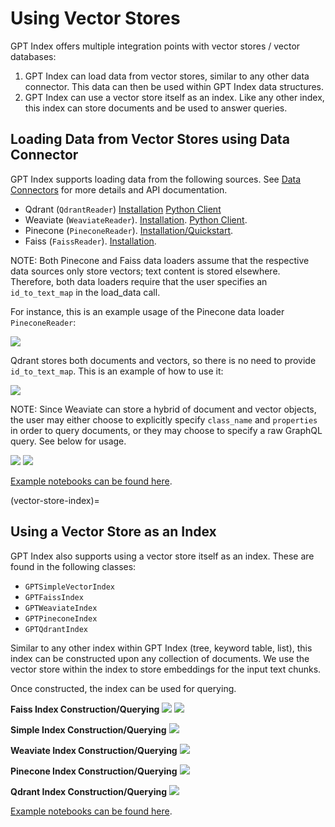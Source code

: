 # Using Vector Stores

GPT Index offers multiple integration points with vector stores / vector databases: 

1) GPT Index can load data from vector stores, similar to any other data connector. This data can then be used within GPT Index data structures.
2) GPT Index can use a vector store itself as an index. Like any other index, this index can store documents and be used to answer queries.


## Loading Data from Vector Stores using Data Connector
GPT Index supports loading data from the following sources. See [Data Connectors](data_connectors.md) for more details and API documentation.

- Qdrant (`QdrantReader`) [Installation](https://qdrant.tech/documentation/install/) [Python Client](https://qdrant.tech/documentation/install/#python-client)
- Weaviate (`WeaviateReader`). [Installation](https://weaviate.io/developers/weaviate/current/getting-started/installation.html). [Python Client](https://weaviate.io/developers/weaviate/current/client-libraries/python.html).
- Pinecone (`PineconeReader`). [Installation/Quickstart](https://docs.pinecone.io/docs/quickstart).
- Faiss (`FaissReader`). [Installation](https://github.com/facebookresearch/faiss/blob/main/INSTALL.md).

NOTE: Both Pinecone and Faiss data loaders assume that the respective data sources only store vectors; text content is stored elsewhere. Therefore, both data loaders require that the user specifies an `id_to_text_map` in the load_data call.

For instance, this is an example usage of the Pinecone data loader `PineconeReader`:

![](/_static/vector_stores/pinecone_reader.png)

Qdrant stores both documents and vectors, so there is no need to provide `id_to_text_map`. This is an example of how to use it:

![](/_static/vector_stores/qdrant_reader.png)

NOTE: Since Weaviate can store a hybrid of document and vector objects, the user may either choose to explicitly specify `class_name` and `properties` in order to query documents, or they may choose to specify a raw GraphQL query. See below for usage.

![](/_static/vector_stores/weaviate_reader_0.png)
![](/_static/vector_stores/weaviate_reader_1.png)

[Example notebooks can be found here](https://github.com/jerryjliu/gpt_index/tree/main/examples/data_connectors).


(vector-store-index)=
## Using a Vector Store as an Index

GPT Index also supports using a vector store itself as an index. 
These are found in the following classes:
- `GPTSimpleVectorIndex`
- `GPTFaissIndex`
- `GPTWeaviateIndex`
- `GPTPineconeIndex`
- `GPTQdrantIndex`

Similar to any other index within GPT Index (tree, keyword table, list), this index can be constructed upon any collection
of documents. We use the vector store within the index to store embeddings for the input text chunks.

Once constructed, the index can be used for querying.

**Faiss Index Construction/Querying**
![](/_static/vector_stores/faiss_index_0.png)
![](/_static/vector_stores/faiss_index_1.png)

**Simple Index Construction/Querying**
![](/_static/vector_stores/simple_index_0.png)

**Weaviate Index Construction/Querying**
![](/_static/vector_stores/weaviate_index_0.png)

**Pinecone Index Construction/Querying**
![](/_static/vector_stores/pinecone_index_0.png)

**Qdrant Index Construction/Querying**
![](/_static/vector_stores/qdrant_index_0.png)

[Example notebooks can be found here](https://github.com/jerryjliu/gpt_index/tree/main/examples/vector_indices).
